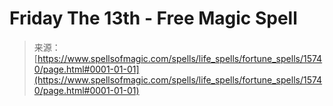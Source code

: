 <!--yml
category: 未分类
date: 2024-06-12 18:55:20
-->

# Friday The 13th - Free Magic Spell

> 来源：[https://www.spellsofmagic.com/spells/life_spells/fortune_spells/15740/page.html#0001-01-01](https://www.spellsofmagic.com/spells/life_spells/fortune_spells/15740/page.html#0001-01-01)